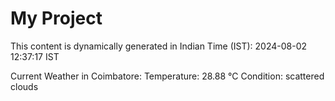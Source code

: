 # My Project

This content is dynamically generated in Indian Time (IST): 2024-08-02 12:37:17 IST


Current Weather in Coimbatore:
Temperature: 28.88 °C
Condition: scattered clouds
